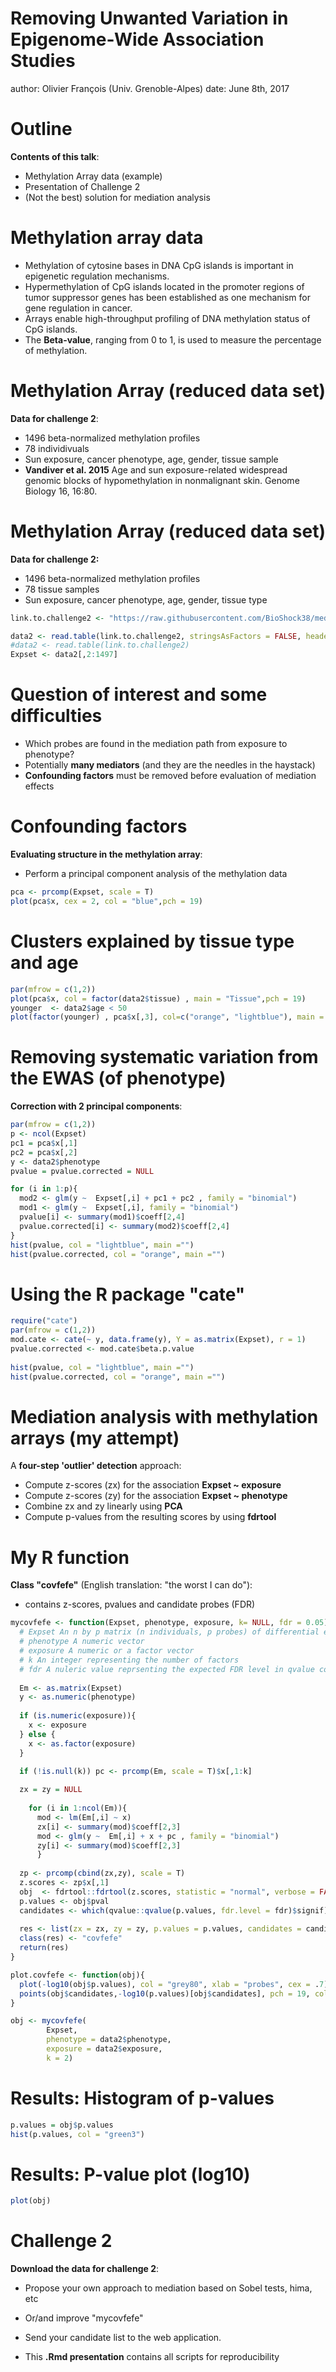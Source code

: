Removing Unwanted Variation in Epigenome-Wide Association Studies 
========================================================
author: Olivier François (Univ. Grenoble-Alpes)
date: June 8th, 2017

Outline
========================================================

**Contents of this talk**:

- Methylation Array data (example)
- Presentation of Challenge 2
- (Not the best) solution for mediation analysis

Methylation array data
========================================================

- Methylation of cytosine bases in DNA CpG islands is important in epigenetic regulation mechanisms.
- Hypermethylation of CpG islands located in the promoter regions of tumor suppressor genes has been established as one mechanism for gene regulation in cancer. 
- Arrays enable high-throughput profiling of DNA methylation status of CpG islands.
- The **Beta-value**, ranging from 0 to 1, is used to measure the percentage of methylation.



Methylation Array (reduced data set)
========================================================

**Data for challenge 2**:
- 1496 beta-normalized methylation profiles
- 78 individivuals
- Sun exposure, cancer phenotype, age, gender, tissue sample 
- **Vandiver et al. 2015** Age and sun exposure-related widespread genomic blocks of hypomethylation in nonmalignant skin. Genome Biology 16, 16:80.




Methylation Array (reduced data set)
========================================================

**Data for challenge 2:**
- 1496 beta-normalized methylation profiles
- 78 tissue samples 
- Sun exposure, cancer phenotype, age, gender, tissue type


```r
link.to.challenge2 <- "https://raw.githubusercontent.com/BioShock38/mediation-challenge/master/data/challenge2.txt"
```

```r
data2 <- read.table(link.to.challenge2, stringsAsFactors = FALSE, header = TRUE)
#data2 <- read.table(link.to.challenge2)
Expset <- data2[,2:1497]
```


Question of interest and some difficulties
========================================================


- Which probes are found in the mediation path from exposure to phenotype? 
- Potentially **many mediators** (and they are the needles in the haystack)
- **Confounding factors** must be removed before evaluation of mediation effects


Confounding factors
========================================================

**Evaluating structure in the methylation array**:
- Perform a principal component analysis of the methylation data
```r
pca <- prcomp(Expset, scale = T) 
plot(pca$x, cex = 2, col = "blue",pch = 19)
```

Clusters explained by tissue type and age
========================================================

```r
par(mfrow = c(1,2))
plot(pca$x, col = factor(data2$tissue) , main = "Tissue",pch = 19)
younger  <- data2$age < 50
plot(factor(younger) , pca$x[,3], col=c("orange", "lightblue"), main = "Age", xlab = c("younger/elder"))
```


Removing systematic variation from the EWAS (of phenotype)
========================================================
**Correction with 2 principal components**:
```r
par(mfrow = c(1,2))
p <- ncol(Expset)
pc1 = pca$x[,1]
pc2 = pca$x[,2]
y <- data2$phenotype
pvalue = pvalue.corrected = NULL

for (i in 1:p){ 
  mod2 <- glm(y ~  Expset[,i] + pc1 + pc2 , family = "binomial")  
  mod1 <- glm(y ~  Expset[,i], family = "binomial") 
  pvalue[i] <- summary(mod1)$coeff[2,4]
  pvalue.corrected[i] <- summary(mod2)$coeff[2,4]  
}  
hist(pvalue, col = "lightblue", main ="")
hist(pvalue.corrected, col = "orange", main ="")
```


Using the R package "cate"
========================================================

```r
require("cate")
par(mfrow = c(1,2))
mod.cate <- cate(~ y, data.frame(y), Y = as.matrix(Expset), r = 1)
pvalue.corrected <- mod.cate$beta.p.value  
 
hist(pvalue, col = "lightblue", main ="")
hist(pvalue.corrected, col = "orange", main ="")
```



Mediation analysis with methylation arrays (my attempt)
========================================================

A **four-step 'outlier' detection** approach:

- Compute z-scores (zx) for the association **Expset ~ exposure**
- Compute z-scores (zy) for the association **Expset ~ phenotype**
- Combine zx and zy linearly using **PCA**
- Compute p-values from the resulting scores by using **fdrtool** 



My R function 
========================================================

**Class "covfefe"** (English translation: "the worst I can do"): 
- contains z-scores, pvalues and candidate probes (FDR)

```r
mycovfefe <- function(Expset, phenotype, exposure, k= NULL, fdr = 0.05){
  # Expset An n by p matrix (n individuals, p probes) of differential expression/methylation data  
  # phenotype A numeric vector 
  # exposure A numeric or a factor vector
  # k An integer representing the number of factors
  # fdr A nuleric value reprsenting the expected FDR level in qvalue computations
  
  Em <- as.matrix(Expset)
  y <- as.numeric(phenotype)
  
  if (is.numeric(exposure)){
    x <- exposure
  } else {
    x <- as.factor(exposure)
  }

  if (!is.null(k)) pc <- prcomp(Em, scale = T)$x[,1:k]
  
  zx = zy = NULL
    
    for (i in 1:ncol(Em)){ 
      mod <- lm(Em[,i] ~ x)   
      zx[i] <- summary(mod)$coeff[2,3]
      mod <- glm(y ~  Em[,i] + x + pc , family = "binomial")  
      zy[i] <- summary(mod)$coeff[2,3]
      }  
  
  zp <- prcomp(cbind(zx,zy), scale = T)
  z.scores <- zp$x[,1]  
  obj  <- fdrtool::fdrtool(z.scores, statistic = "normal", verbose = FALSE, plot = FALSE)
  p.values <- obj$pval
  candidates <- which(qvalue::qvalue(p.values, fdr.level = fdr)$signif)
  
  res <- list(zx = zx, zy = zy, p.values = p.values, candidates = candidates)
  class(res) <- "covfefe"
  return(res)
}

plot.covfefe <- function(obj){
  plot(-log10(obj$p.values), col = "grey80", xlab = "probes", cex = .7)  
  points(obj$candidates,-log10(p.values)[obj$candidates], pch = 19, col = "orange", cex = 1.2)  
}
```


```r
obj <- mycovfefe(
        Expset, 
        phenotype = data2$phenotype, 
        exposure = data2$exposure, 
        k = 2)
```



Results: Histogram of p-values
========================================================

```r
p.values = obj$p.values
hist(p.values, col = "green3")
```


Results: P-value plot (log10) 
========================================================

```r
plot(obj)
```




Challenge 2
========================================================

**Download the data for challenge 2**:
- Propose your own approach to mediation based on Sobel tests, hima, etc
- Or/and improve "mycovfefe"
- Send your candidate list to the web application.

- This **.Rmd presentation** contains all scripts for reproducibility
